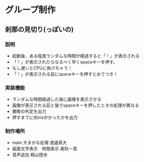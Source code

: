 # グループ制作
## 刹那の見切り(っぽいの)
### 説明
- 起動後、ある程度ランダムな時間が経過すると「！」が表示される
- 「！」が表示されたらなるべく早くspaceキーを押す。
- もし遅いとCPUに負けちゃう！
- 「！」が表示される前にspaceキーを押すとおてつき！

### 実装機能
- ランダムな時間経過した後に画像を表示させる
- 画像が表示される前と後でspaceキーを押したときの処理が異なる
- 勝敗の判定を出力
- 押すまでに何msかかったかを出力

### 制作場所
- main 大まかな処理 渡邉真大
- 画面文字表示　時間表示 奥秋一意
- 音声追加 桐山陸歩